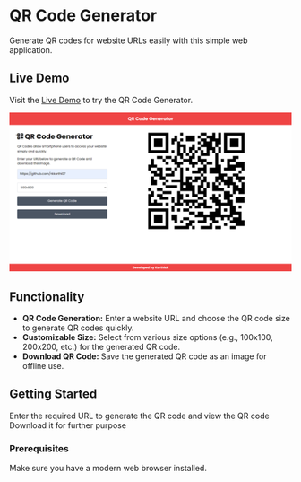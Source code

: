 # QR Code Generator

Generate QR codes for website URLs easily with this simple web application.

## Live Demo

Visit the [Live Demo](https://rkkarthi07.github.io/QR_code_Generator) to try the QR Code Generator.

![Preview](preview.png)

## Functionality

- **QR Code Generation:** Enter a website URL and choose the QR code size to generate QR codes quickly.
- **Customizable Size:** Select from various size options (e.g., 100x100, 200x200, etc.) for the generated QR code.
- **Download QR Code:** Save the generated QR code as an image for offline use.

## Getting Started

Enter the required URL to generate the QR code and view the QR code
Download it for further purpose

### Prerequisites

Make sure you have a modern web browser installed.
